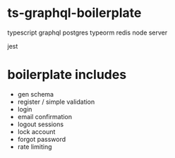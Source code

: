 # ts-graphql-boilerplate
typescript graphql postgres typeorm redis node server

jest

# boilerplate includes
- gen schema
- register / simple validation
- login
- email confirmation
- logout sessions
- lock account
- forgot password
- rate limiting
